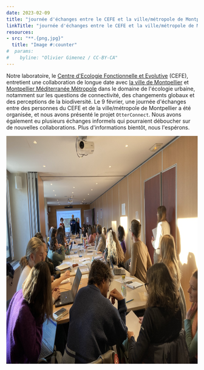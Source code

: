 ```yaml
---
date: 2023-02-09
title: "journée d'échanges entre le CEFE et la ville/métropole de Montpellier"
linkTitle: "journée d'échanges entre le CEFE et la ville/métropole de Montpellier"
resources:
- src: "**.{png,jpg}"
  title: "Image #:counter"
#  params:
#    byline: "Olivier Gimenez / CC-BY-CA"
---
```


Notre laboratoire, le [Centre d'Ecologie Fonctionnelle et Evolutive](https://www.cefe.cnrs.fr/) (CEFE), entretient une collaboration de longue date avec [la ville de Montpellier](https://www.montpellier.fr/) et [Montpellier Méditerranée Métropole](https://www.montpellier3m.fr/) dans le domaine de l'écologie urbaine, notamment sur les questions de connectivité, des changements globaux et des perceptions de la biodiversité. Le 9 février, une journée d'échanges entre des personnes du CEFE et de la ville/métropole de Montpellier a été organisée, et nous avons présenté le projet `OtterConnect`. Nous avons également eu plusieurs échanges informels qui pourraient déboucher sur de nouvelles collaborations. Plus d'informations bientôt, nous l'espérons. 

<p align="center">
  <img width="660" height="600" src="echanges.jpg">
</p>
